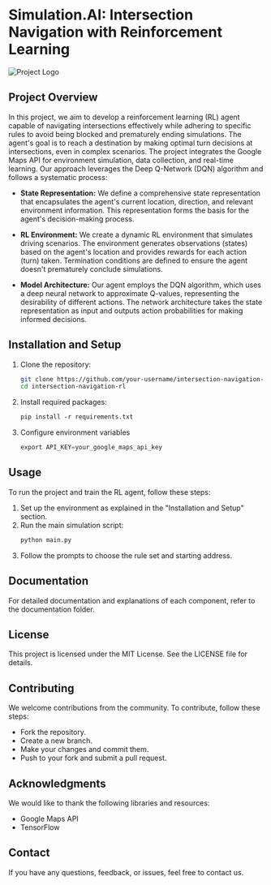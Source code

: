 # Simulation.AI: Intersection Navigation with Reinforcement Learning

![Project Logo](Project_Logo.png)

## Project Overview

In this project, we aim to develop a reinforcement learning (RL) agent capable of navigating intersections effectively while adhering to specific rules to avoid being blocked and prematurely ending simulations. The agent's goal is to reach a destination by making optimal turn decisions at intersections, even in complex scenarios. The project integrates the Google Maps API for environment simulation, data collection, and real-time learning. Our approach leverages the Deep Q-Network (DQN) algorithm and follows a systematic process:

- **State Representation:** We define a comprehensive state representation that encapsulates the agent's current location, direction, and relevant environment information. This representation forms the basis for the agent's decision-making process.

- **RL Environment:** We create a dynamic RL environment that simulates driving scenarios. The environment generates observations (states) based on the agent's location and provides rewards for each action (turn) taken. Termination conditions are defined to ensure the agent doesn't prematurely conclude simulations.

- **Model Architecture:** Our agent employs the DQN algorithm, which uses a deep neural network to approximate Q-values, representing the desirability of different actions. The network architecture takes the state representation as input and outputs action probabilities for making informed decisions.


## Installation and Setup

1. Clone the repository:
   ```sh
   git clone https://github.com/your-username/intersection-navigation-rl.git
   cd intersection-navigation-rl

2. Install required packages:
   ```txt
   pip install -r requirements.txt

4. Configure environment variables
   ```py
   export API_KEY=your_google_maps_api_key

## Usage
To run the project and train the RL agent, follow these steps:

1. Set up the environment as explained in the "Installation and Setup" section.
2. Run the main simulation script:
   ```sh
   python main.py
3. Follow the prompts to choose the rule set and starting address.

## Documentation
For detailed documentation and explanations of each component, refer to the documentation folder.

## License
This project is licensed under the MIT License. See the LICENSE file for details.

## Contributing
We welcome contributions from the community. To contribute, follow these steps:

- Fork the repository.
- Create a new branch.
- Make your changes and commit them.
- Push to your fork and submit a pull request.

## Acknowledgments
We would like to thank the following libraries and resources:

- Google Maps API
- TensorFlow

## Contact
If you have any questions, feedback, or issues, feel free to contact us.



